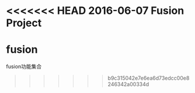 <<<<<<< HEAD
2016-06-07 Fusion Project
=======
# fusion
fusion功能集合
>>>>>>> b9c315042e7e6ea6d73edcc00e8246342a00334d
